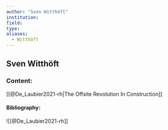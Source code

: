 ```yaml
---
author: "Sven Witthöft"
institution:
field:
type:
aliases:
  - Witthöft
---
```


## Sven Witthöft

### Content:
[[@De_Laubier2021-rh|The Offsite Revolution In Construction]]

#### Bibliography:

![[@De_Laubier2021-rh]]